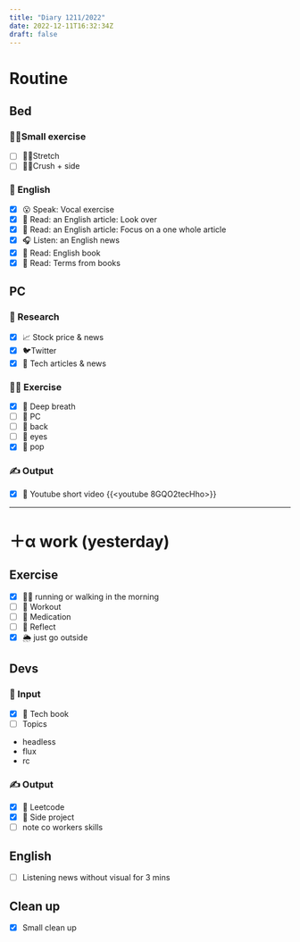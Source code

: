 ```yaml
---
title: "Diary 1211/2022"  
date: 2022-12-11T16:32:34Z
draft: false
---
```


# Routine

## Bed

### 🧘‍♀️Small exercise

- [ ]  🤸‍♂️Stretch
- [ ]  🧎‍♀️Crush + side

### 🏴󠁧󠁢󠁥󠁮󠁧󠁿 English

- [x]  😮 Speak: Vocal exercise
- [x]  📖 Read: an English article: Look over
- [x]  📖 Read: an English article: Focus on a one whole article
- [x]  🎧 Listen:  an English news
- [x]  📖 Read: English book
- [x]  📖 Read: Terms from books

## PC

### 👀 Research

- [x]  📈 Stock price & news
- [x]  🐦Twitter
- [x]  👾 Tech articles & news

### 🧘‍♀️ Exercise

- [x]  🧘 Deep breath
- [ ]  🧘 PC
- [ ]  🙆 back
- [ ]  🧐 eyes
- [x]  🕺 pop

### ✍️ Output

- [x]  🎥 Youtube short video {{<youtube 8GQO2tecHho>}}

---

# ＋α work (yesterday)

## Exercise

- [x]  🏃‍♀️ running or walking in the morning
- [ ]  💪 Workout
- [ ]  🧘 Medication
- [ ]  🧘 Reflect
- [x]  🌦 just go outside

## Devs

### 👀 Input

- [x]  📗 Tech book
- [ ]  Topics
- headless
- flux
- rc

### ✍️ Output

- [x]  🎲 Leetcode
- [x]  👾 Side project
- [ ]  note co workers skills

## English

- [ ]  Listening news without visual for 3 mins

## Clean up

- [x]  Small clean up